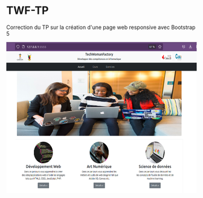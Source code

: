 # TWF-TP
Correction du TP sur la création d'une page web responsive avec Bootstrap 5

<img src="assets/rendu-final.png" alt="" width="550" height="400">
